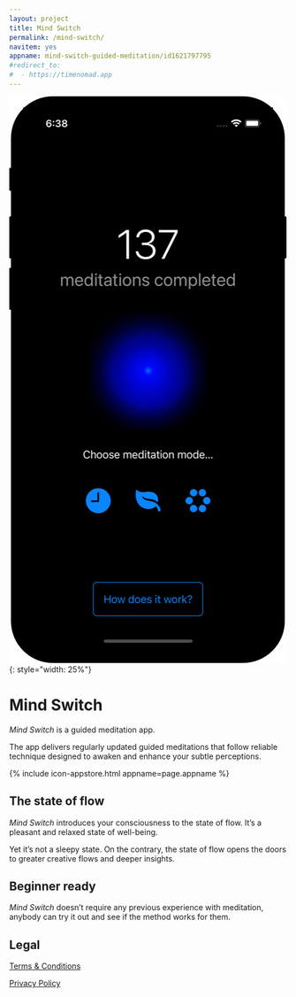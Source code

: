 ```yaml
---
layout: project
title: Mind Switch
permalink: /mind-switch/
navitem: yes
appname: mind-switch-guided-meditation/id1621797795
#redirect_to:
#  - https://timenomad.app
---
```


![Mind Switch app](/images/mind-switch-home-iphone.png "Mind Switch meditation app"){: style="width: 25%"}

# Mind Switch

_Mind Switch_ is a guided meditation app. 

The app delivers regularly updated guided meditations that follow reliable technique designed to awaken and enhance your subtle perceptions.

{% include icon-appstore.html appname=page.appname %}

## The state of flow

_Mind Switch_ introduces your consciousness to the state of flow. It’s a pleasant and relaxed state of well-being. 

Yet it’s not a sleepy state. On the contrary, the state of flow opens the doors to greater creative flows and deeper insights.

## Beginner ready

_Mind Switch_ doesn’t require any previous experience with meditation, anybody can try it out and see if the method works for them.

## Legal

[Terms & Conditions](/mind-switch/tos)

[Privacy Policy](/mind-switch/privacy)

